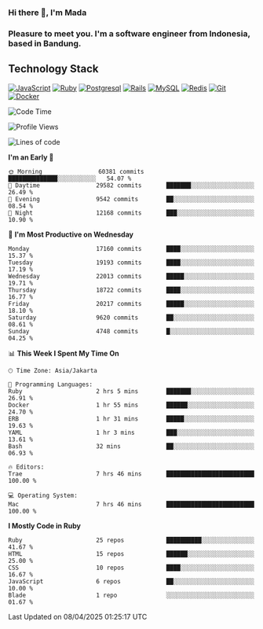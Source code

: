 ### Hi there 👋, I'm Mada
### Pleasure to meet you. I'm a software engineer from Indonesia, based in Bandung.

## Technology Stack

[![JavaScript](https://img.shields.io/badge/-JavaScript-%23F7DF1C?style=flat-square&logo=javascript&logoColor=000000&labelColor=%23F7DF1C&color=%23FFCE5A)](https://www.javascript.com/)
[![Ruby](https://img.shields.io/badge/Ruby-CC342D?style=flat-square&logo=ruby&logoColor=white)](https://www.ruby-lang.org/en/)
[![Postgresql](https://img.shields.io/badge/PostgreSQL-316192?style=flat-square&logo=postgresql&logoColor=ffffff)](https://www.postgresql.org/)
[![Rails](https://img.shields.io/badge/Ruby_on_Rails-CC0000?style=flat-square&logo=ruby-on-rails&logoColor=white)](https://rubyonrails.org/)
[![MySQL](https://img.shields.io/badge/-MySQL-4479A1?style=flat-square&logo=MySQL&logoColor=ffffff)](https://www.mysql.com/)
[![Redis](https://img.shields.io/badge/-Redis-DC382D?style=flat-square&logo=Redis&logoColor=ffffff)](https://redis.io/)
[![Git](https://img.shields.io/badge/-Git-%23F05032?style=flat-square&logo=git&logoColor=%23ffffff)](https://git-scm.com/)
[![Docker](https://img.shields.io/badge/-Docker-2496ED?style=flat-square&logo=docker&logoColor=ffffff)](https://www.docker.com/)
<!--
**madaarya/madaarya** is a ✨ _special_ ✨ repository because its `README.md` (this file) appears on your GitHub profile.

Here are some ideas to get you started:

- 🔭 I’m currently working on ...
- 🌱 I’m currently learning ...
- 👯 I’m looking to collaborate on ...
- 🤔 I’m looking for help with ...
- 💬 Ask me about ...
- 📫 How to reach me: ...
- 😄 Pronouns: ...
- ⚡ Fun fact: ...
-->
<!--START_SECTION:waka-->
![Code Time](http://img.shields.io/badge/Code%20Time-7%2C186%20hrs%204%20mins-blue)

![Profile Views](http://img.shields.io/badge/Profile%20Views-0-blue)

![Lines of code](https://img.shields.io/badge/From%20Hello%20World%20I%27ve%20Written-50.0%20million%20lines%20of%20code-blue)

**I'm an Early 🐤** 

```text
🌞 Morning                60381 commits       ██████████████░░░░░░░░░░░   54.07 % 
🌆 Daytime                29582 commits       ███████░░░░░░░░░░░░░░░░░░   26.49 % 
🌃 Evening                9542 commits        ██░░░░░░░░░░░░░░░░░░░░░░░   08.54 % 
🌙 Night                  12168 commits       ███░░░░░░░░░░░░░░░░░░░░░░   10.90 % 
```
📅 **I'm Most Productive on Wednesday** 

```text
Monday                   17160 commits       ████░░░░░░░░░░░░░░░░░░░░░   15.37 % 
Tuesday                  19193 commits       ████░░░░░░░░░░░░░░░░░░░░░   17.19 % 
Wednesday                22013 commits       █████░░░░░░░░░░░░░░░░░░░░   19.71 % 
Thursday                 18722 commits       ████░░░░░░░░░░░░░░░░░░░░░   16.77 % 
Friday                   20217 commits       █████░░░░░░░░░░░░░░░░░░░░   18.10 % 
Saturday                 9620 commits        ██░░░░░░░░░░░░░░░░░░░░░░░   08.61 % 
Sunday                   4748 commits        █░░░░░░░░░░░░░░░░░░░░░░░░   04.25 % 
```


📊 **This Week I Spent My Time On** 

```text
🕑︎ Time Zone: Asia/Jakarta

💬 Programming Languages: 
Ruby                     2 hrs 5 mins        ███████░░░░░░░░░░░░░░░░░░   26.91 % 
Docker                   1 hr 55 mins        ██████░░░░░░░░░░░░░░░░░░░   24.70 % 
ERB                      1 hr 31 mins        █████░░░░░░░░░░░░░░░░░░░░   19.63 % 
YAML                     1 hr 3 mins         ███░░░░░░░░░░░░░░░░░░░░░░   13.61 % 
Bash                     32 mins             ██░░░░░░░░░░░░░░░░░░░░░░░   06.93 % 

🔥 Editors: 
Trae                     7 hrs 46 mins       █████████████████████████   100.00 % 

💻 Operating System: 
Mac                      7 hrs 46 mins       █████████████████████████   100.00 % 
```

**I Mostly Code in Ruby** 

```text
Ruby                     25 repos            ██████████░░░░░░░░░░░░░░░   41.67 % 
HTML                     15 repos            ██████░░░░░░░░░░░░░░░░░░░   25.00 % 
CSS                      10 repos            ████░░░░░░░░░░░░░░░░░░░░░   16.67 % 
JavaScript               6 repos             ██░░░░░░░░░░░░░░░░░░░░░░░   10.00 % 
Blade                    1 repo              ░░░░░░░░░░░░░░░░░░░░░░░░░   01.67 % 
```




 Last Updated on 08/04/2025 01:25:17 UTC
<!--END_SECTION:waka-->
